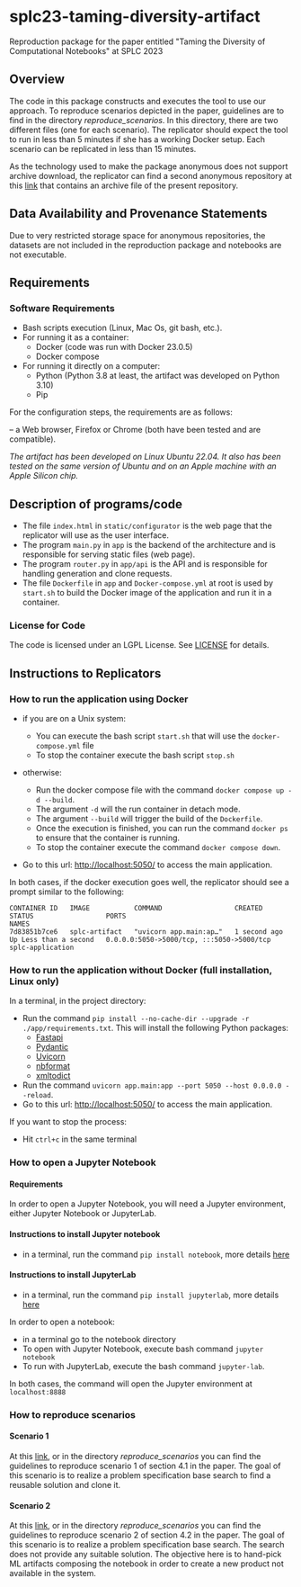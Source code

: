 # splc23-taming-diversity-artifact

Reproduction package for the paper entitled "Taming the Diversity of Computational Notebooks" at SPLC 2023

## Overview

The code in this package constructs and executes the tool to use our approach. To reproduce scenarios depicted in the paper, guidelines are to find in the directory _reproduce_scenarios_. In this directory, there are two different files (one for each scenario).
The replicator should expect the tool to run in less than 5 minutes if she has a working Docker setup. Each scenario can be replicated in less than 15 minutes.

As the technology used to make the package anonymous does not support archive download, the replicator can find a second anonymous repository at this [link](https://anonymous.4open.science/r/splc-artifact-zip/README.md) that contains an archive file of the present repository.

## Data Availability and Provenance Statements

Due to very restricted storage space for anonymous repositories, the datasets are not included in the reproduction package and notebooks are not executable.

## Requirements

### Software Requirements

- Bash scripts execution (Linux, Mac Os, git bash, etc.).
- For running it as a container:
  - Docker (code was run with Docker 23.0.5)
  - Docker compose
- For running it directly on a computer:
  - Python (Python 3.8 at least, the artifact was developed on Python 3.10)
  - Pip

For the configuration steps, the requirements are as follows:

– a Web browser, Firefox or Chrome (both have been tested and are
compatible).

_The artifact has been developed on Linux Ubuntu 22.04. It also has been tested on the same version of Ubuntu and on an Apple machine with an Apple Silicon chip._

## Description of programs/code

- The file `index.html` in `static/configurator` is the web page that the replicator will use as the user interface.
- The program `main.py` in `app` is the backend of the architecture and is responsible for serving static files (web page).
- The program `router.py` in `app/api` is the API and is responsible for handling generation and clone requests.
- The file `Dockerfile` in `app` and `Docker-compose.yml` at root is used by `start.sh` to build the Docker image of the application and run it in a container.

### License for Code

The code is licensed under an LGPL License. See [LICENSE](./LICENSE) for details.

## Instructions to Replicators

### How to run the application using Docker

- if you are on a Unix system:
  - You can execute the bash script `start.sh` that will use the `docker-compose.yml` file
  - To stop the container execute the bash script `stop.sh`
- otherwise:

  - Run the docker compose file with the command `docker compose up -d --build`.
  - The argument `-d` will the run container in detach mode.
  - The argument `--build` will trigger the build of the `Dockerfile`.
  - Once the execution is finished, you can run the command `docker ps` to ensure that the container is running.
  - To stop the container execute the command `docker compose down`.

- Go to this url: [http://localhost:5050/](http://localhost:5050/) to access the main application.

In both cases, if the docker execution goes well, the replicator should see a prompt similar to the following:

```
CONTAINER ID   IMAGE           COMMAND                  CREATED        STATUS                  PORTS                                       NAMES
7d83851b7ce6   splc-artifact   "uvicorn app.main:ap…"   1 second ago   Up Less than a second   0.0.0.0:5050->5000/tcp, :::5050->5000/tcp   splc-application
```

### How to run the application without Docker (full installation, Linux only)

In a terminal, in the project directory:

- Run the command `pip install --no-cache-dir --upgrade -r ./app/requirements.txt`. This will install the following Python packages:
  - [Fastapi](https://fastapi.tiangolo.com/)
  - [Pydantic](https://docs.pydantic.dev/latest/)
  - [Uvicorn](https://www.uvicorn.org/)
  - [nbformat](https://github.com/jupyter/nbformat)
  - [xmltodict](https://pypi.org/project/xmltodict/)
- Run the command `uvicorn app.main:app --port 5050 --host 0.0.0.0 --reload`.
- Go to this url: [http://localhost:5050/](http://localhost:5050/) to access the main application.

If you want to stop the process:

- Hit `ctrl+c` in the same terminal

### How to open a Jupyter Notebook

#### Requirements

In order to open a Jupyter Notebook, you will need a Jupyter environment, either Jupyter Notebook or JupyterLab.

#### Instructions to install Jupyter notebook

- in a terminal, run the command `pip install notebook`, more details [here](https://jupyter.org/install)

#### Instructions to install JupyterLab

- in a terminal, run the command `pip install jupyterlab`, more details [here](https://jupyter.org/install)

In order to open a notebook:

- in a terminal go to the notebook directory
- To open with Jupyter Notebook, execute bash command `jupyter notebook`
- To run with JupyterLab, execute the bash command `jupyter-lab`.

In both cases, the command will open the Jupyter environment at `localhost:8888`

### How to reproduce scenarios

#### Scenario 1

At this [link](./reproduce_scenarios/reproduce_scenario1.md), or in the directory _reproduce_scenarios_ you can find the guidelines to reproduce scenario 1 of section 4.1 in the paper. The goal of this scenario is to realize a problem specification base search to find a reusable solution and clone it.

#### Scenario 2

At this [link](./reproduce_scenarios/reproduce_scenario2.md), or in the directory _reproduce_scenarios_ you can find the guidelines to reproduce scenario 2 of section 4.2 in the paper. The goal of this scenario is to realize a problem specification base search. The search does not provide any suitable solution. The objective here is to hand-pick ML artifacts composing the notebook in order to create a new product not available in the system.

